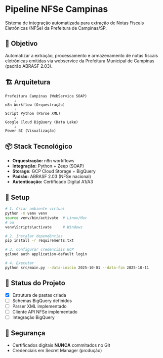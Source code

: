 # Pipeline NFSe Campinas

Sistema de integração automatizada para extração de Notas Fiscais Eletrônicas (NFSe) da Prefeitura de Campinas/SP.

## 🎯 Objetivo

Automatizar a extração, processamento e armazenamento de notas fiscais eletrônicas emitidas via webservice da Prefeitura Municipal de Campinas (padrão ABRASF 2.03).

## 🏗️ Arquitetura

```
Prefeitura Campinas (WebService SOAP)
    ↓
n8n Workflow (Orquestração)
    ↓
Script Python (Parse XML)
    ↓
Google Cloud BigQuery (Data Lake)
    ↓
Power BI (Visualização)
```

## 📦 Stack Tecnológico

- **Orquestração:** n8n workflows
- **Integração:** Python + Zeep (SOAP)
- **Storage:** GCP Cloud Storage + BigQuery
- **Padrão:** ABRASF 2.03 (NFSe nacional)
- **Autenticação:** Certificado Digital A1/A3

## 🚀 Setup

```bash
# 1. Criar ambiente virtual
python -m venv venv
source venv/bin/activate  # Linux/Mac
# ou
venv\Scripts\activate     # Windows

# 2. Instalar dependências
pip install -r requirements.txt

# 3. Configurar credenciais GCP
gcloud auth application-default login

# 4. Executar
python src/main.py --data-inicio 2025-10-01 --data-fim 2025-10-11
```

## 📝 Status do Projeto

- [x] Estrutura de pastas criada
- [ ] Schemas BigQuery definidos
- [ ] Parser XML implementado
- [ ] Cliente API NFSe implementado
- [ ] Integração BigQuery

## 🔐 Segurança

- Certificados digitais **NUNCA** commitados no Git
- Credenciais em Secret Manager (produção)
